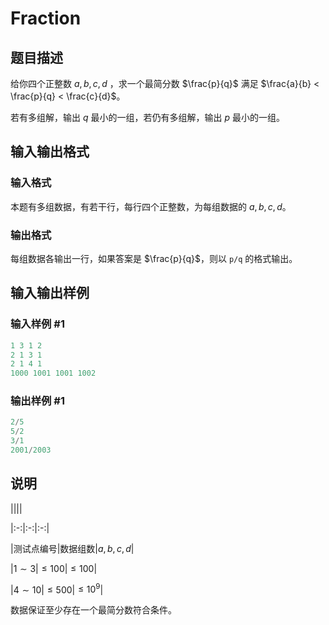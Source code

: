 # Fraction

## 题目描述

给你四个正整数 $a,\,b,\,c,\,d$ ，求一个最简分数 $\frac{p}{q}$ 满足 $\frac{a}{b} < \frac{p}{q} < \frac{c}{d}$。

若有多组解，输出 $q$ 最小的一组，若仍有多组解，输出 $p$ 最小的一组。

## 输入输出格式

### 输入格式

本题有多组数据，有若干行，每行四个正整数，为每组数据的 $a,\,b,\,c,\,d$。

### 输出格式

每组数据各输出一行，如果答案是 $\frac{p}{q}$，则以 `p/q` 的格式输出。

## 输入输出样例

### 输入样例 #1

```cpp
1 3 1 2
2 1 3 1
2 1 4 1
1000 1001 1001 1002

```
### 输出样例 #1

```cpp
2/5
5/2
3/1
2001/2003
```


## 说明

||||

|:-:|:-:|:-:|

|测试点编号|数据组数|$a,\,b,\,c,\,d$|

|$1 \sim 3$|$\leqslant 100$|$\leqslant 100$|

|$4 \sim 10$|$\leqslant 500$|$\leqslant 10^9$|

数据保证至少存在一个最简分数符合条件。

